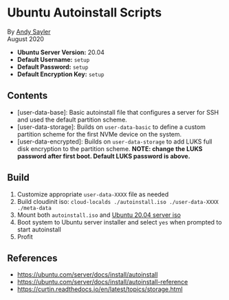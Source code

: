 Ubuntu Autoinstall Scripts
==========================

By [Andy Sayler](https://www.andysayler.com)\
August 2020

* **Ubuntu Server Version:** 20.04
* **Default Username:** `setup`
* **Default Password:** `setup`
* **Default Encryption Key:** `setup`

Contents
--------
* [user-data-base]: Basic autoinstall file that configures a server
  for SSH and used the default partition scheme.
* [user-data-storage]: Builds on `user-data-basic` to define a custom
  partition scheme for the first NVMe device on the system.
* [user-data-encrypted]: Builds on `user-data-storage` to add LUKS
  full disk encryption to the partition scheme. **NOTE: change the LUKS
  password after first boot. Default LUKS password is above.**

Build
-----
1. Customize appropriate `user-data-XXXX` file as needed
2. Build cloudinit iso: `cloud-localds ./autoinstall.iso ./user-data-XXXX ./meta-data`
3. Mount both `autoinstall.iso` and [Ubuntu 20.04 server iso](https://releases.ubuntu.com/20.04/)
4. Boot system to Ubuntu server installer and select `yes` when prompted to start autoinstall
5. Profit

References
----------
* https://ubuntu.com/server/docs/install/autoinstall
* https://ubuntu.com/server/docs/install/autoinstall-reference
* https://curtin.readthedocs.io/en/latest/topics/storage.html
